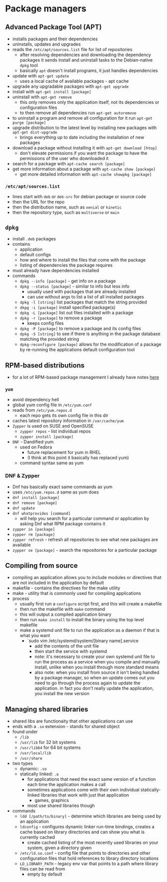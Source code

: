 # Package managers

## Advanced Package Tool (APT)
- installs packages and their dependencies
- uninstalls, updates and upgrades
- reads the `/etc/apt/sources.list` file for list of repositories
  - after resolving dependencies and downloading the dependency packages it sends install and uninstall tasks to the Debian-native `dpkg` tool
  - basically `apt` doesn't install programs, it just handles dependencies
- update with `apt-get update`
  - uses a local cache of available packages - apt cache
- upgrade any upgradable packages with `apt-get upgrade`
- install with `apt-get install [package]`
- uninstall with `apt-get remove`
  - this only removes only the application itself, not its dependencies or configuration files
  - to then remove all dependencies run `apt-get autoremove`
- to uninstall a program and remove all configuration for it run `apt-get purge [package]`
- upgrade distribution to the latest level by installing new packages with `apt-get dist-upgrade`
  - brings everything up to date including the installation of new packages
- download a package without installing it with `apt-get download [htop]`
  - don't elevate permissions if you want the package to have the permissions of the user who downloaded it
- search for a package with `apt-cache search [package]`
- get more information about a package with `apt-cache show [package]`
  - get more detailed information with `apt-cache showpkg [package]`

### `/etc/apt/sources.list`
- lines start with `deb` or `deb-src` for debian package or source code
- then the URL for the repo
- then the distribution name, such as `xenial` or `kinetic`
- then the repository type, such as `multiverse` or `main`

## `dpkg`
- install `.deb` packages
- contains
  - application
  - default configs
  - how and where to install the files that come with the package
  - listing of dependencies the package requires
- must already have dependencies installed
- commands 
  - `dpkg --info [package]` - get info on a package
  - `dpkg --status [package]` - similar to info but less info
    - usually used with packages that are already installed
    - can use without args to list a list of all installed packages
  - `dpkg -l [string]` list packages that match the string provided
  - `dkpg -i [package]` install specified package(s)
  - `dpkg -L [package]` list out files installed with a package 
  - `dpkg -r [package]` to remove a package
    - keeps config files
  - `dpkg -P [package]` to remove a package and its config files
  - `dpkg -S [string]` to see if there is anything in the package database matching the provided string
  - `dpkg-reconfigure [package]` allows for the modification of a package by re-running the applications default configuration tool

## RPM-based distributions
- for a lot of RPM-based package management I already have notes [here](https://github.com/michaelacook/RHEL-package-management)

### `yum`
- avoid dependency hell
- global yum config file in `/etc/yum.conf`
- reads from `/etc/yum.repos.d`
  - each repo gets its own config file in this dir
- caches latest repository information in `/var/cache/yum`
- `Zypper` is used on SUSE and OpenSUSE
  - `zypper repos` - list individual repos
  - `zypper install [package]`
- `DNF` - Dandified yum
  - used on Fedora
    - future replacement for yum in RHEL
    - (I think at this point it basically has replaced yum)
  - command syntax same as yum

### DNF & Zypper
- Dnf has basically exact same commands as yum
- uses `/etc/yum.repos.d` same as yum does
- `dnf install [package]`
- `dnf remove [package]`
- `dnf update`
- `dnf whatprovides [command]`
  - will help you search for a particular command or application by asking Dnf what RPM package contains it
- `zypper in [package]`
- `zypper rm [package]`
- `zypper refresh` - refresh all repositories to see what new packages are available
- `zypper se [package]` - search the repositories for a particular package

## Compiling from source
- compiling an application allows you to include modules or directives that are not included in the application by default
- makefile - contains the directives for the make utility
- make - utility that is commonly used for compiling applications
- process
  - usually first run a `configure` script first, and this will create a makefile
  - then run the makefile with `make` command
  - this will output a compiled application binary
  - then run `make install` to install the binary using the top level makefile
  - make a systemd unit file to run the application as a daemon if that is what you want
    - `sudo vim /etc/systemd/system/[binary name].service
      - add the contents of the unit file
      - then start the service with systemd
      - note: it's necessary to create your own systemd unit file to run the process as a service when you compile and manually install, unlike when you install through more standard means
      - also note: when you install from source it isn't being handled by a package manager, so when an update comes out you need to go through the process again to update the application. in fact you don't really update the application, you install the new version

## Managing shared libraries
- shared libs are functionaity that other applications can use
- ends with a `.so` extension - stands for shared object
- found under 
  - `/lib`
  - `/usr/lib` for 32 bit systems
  - `/usr/lib64` for 64 bit systems
  - `/usr/local/lib`
  - `/usr/share`
- two types 
  - dynamic: `.so`
  - statically linked: `.a`
    - for applications that need the exact same version of a function each time the application makes a call
    - sometimes applications come with their own individual statically-linked libraries that work with just that application
      - games, graphics
    - most use shared libraries though
- commands 
  - `ldd [/path/to/binary]` - determine which libraries are being used by an application
  - `ldconfig` - configures dynamic linker run-time bindings, creates a cache based on library directories and can show you what is currently cached
    - create cached listing of the most recently used libraries on your system, given a directory given
  - `/etc/ld.so.conf` - config file that points to directories and other configuration files that hold references to library directory locations
  - `LD_LIBRARY_PATH` - legacy env var that points to a path where library files can be read from
    - empty by default